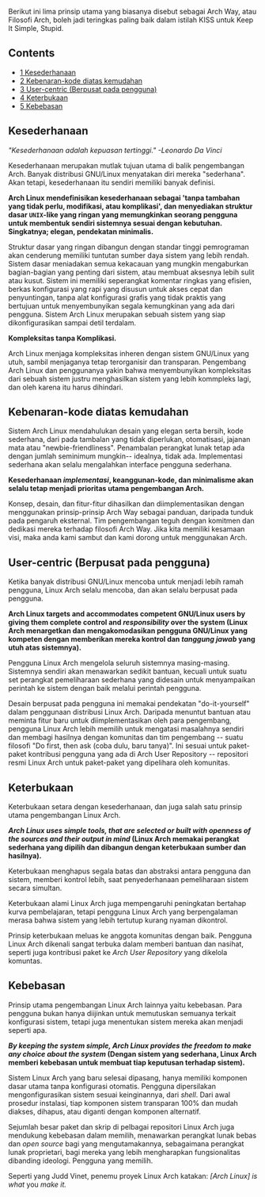 Berikut ini lima prinsip utama yang biasanya disebut sebagai Arch Way, atau Filosofi Arch, boleh jadi teringkas paling baik dalam istilah KISS untuk Keep It Simple, Stupid.

## Contents

*   [1 Kesederhanaan](#Kesederhanaan)
*   [2 Kebenaran-kode diatas kemudahan](#Kebenaran-kode_diatas_kemudahan)
*   [3 User-centric (Berpusat pada pengguna)](#User-centric_(Berpusat_pada_pengguna))
*   [4 Keterbukaan](#Keterbukaan)
*   [5 Kebebasan](#Kebebasan)

## Kesederhanaan

*"Kesederhanaan adalah kepuasan tertinggi." -Leonardo Da Vinci*

Kesederhanaan merupakan mutlak tujuan utama di balik pengembangan Arch. Banyak distribusi GNU/Linux menyatakan diri mereka "sederhana". Akan tetapi, kesederhanaan itu sendiri memiliki banyak definisi.

**Arch Linux mendefinisikan kesederhanaan sebagai 'tanpa tambahan yang tidak perlu, modifikasi, atau komplikasi', dan menyediakan struktur dasar `UNIX`-like yang ringan yang memungkinkan seorang pengguna untuk membentuk sendiri sistemnya sesuai dengan kebutuhan. Singkatnya; elegan, pendekatan minimalis.**

Struktur dasar yang ringan dibangun dengan standar tinggi pemrograman akan cenderung memiliki tuntutan sumber daya sistem yang lebih rendah. Sistem dasar meniadakan semua kekacauan yang mungkin mengaburkan bagian-bagian yang penting dari sistem, atau membuat aksesnya lebih sulit atau kusut. Sistem ini memiliki seperangkat komentar ringkas yang efisien, berkas konfigurasi yang rapi yang disusun untuk akses cepat dan penyuntingan, tanpa alat konfigurasi grafis yang tidak praktis yang bertujuan untuk menyembunyikan segala kemungkinan yang ada dari pengguna. Sistem Arch Linux merupakan sebuah sistem yang siap dikonfigurasikan sampai detil terdalam.

**Kompleksitas tanpa Komplikasi.**

Arch Linux menjaga kompleksitas inheren dengan sistem GNU/Linux yang utuh, sambil menjaganya tetap terorganisir dan transparan. Pengembang Arch Linux dan penggunanya yakin bahwa menyembunyikan kompleksitas dari sebuah sistem justru menghasilkan sistem yang lebih kommpleks lagi, dan oleh karena itu harus dihindari.

## Kebenaran-kode diatas kemudahan

Sistem Arch Linux mendahulukan desain yang elegan serta bersih, kode sederhana, dari pada tambalan yang tidak diperlukan, otomatisasi, jajanan mata atau "newbie-friendliness". Penambalan perangkat lunak tetap ada dengan jumlah seminimum mungkin-- idealnya, tidak ada. Implementasi sederhana akan selalu mengalahkan interface pengguna sederhana.

**Kesederhanaan *implementasi*, keanggunan-kode, dan minimalisme akan selalu tetap menjadi prioritas utama pengembangan Arch.**

Konsep, desain, dan fitur-fitur dihasilkan dan diimplementasikan dengan menggunakan prinsip-prinsip Arch Way sebagai panduan, daripada tunduk pada pengaruh eksternal. Tim pengembangan teguh dengan komitmen dan dedikasi mereka terhadap filosofi Arch Way. Jika kita memiliki kesamaan visi, maka anda kami sambut dan kami dorong untuk menggunakan Arch.

## User-centric (Berpusat pada pengguna)

Ketika banyak distribusi GNU/Linux mencoba untuk menjadi lebih ramah pengguna, Linux Arch selalu mencoba, dan akan selalu berpusat pada pengguna.

**Arch Linux targets and accommodates competent GNU/Linux users by giving them complete control and *responsibility* over the system (Linux Arch menargetkan dan mengakomodasikan pengguna GNU/Linux yang kompeten dengan memberikan mereka kontrol dan *tanggung jawab* yang utuh atas sistemnya).**

Pengguna Linux Arch mengelola seluruh sistemnya masing-masing. Sistemnya sendiri akan menawarkan sedikit bantuan, kecuali untuk suatu set perangkat pemeliharaan sederhana yang didesain untuk menyampaikan perintah ke sistem dengan baik melalui perintah pengguna.

Desain berpusat pada pengguna ini memakai pendekatan "do-it-yourself" dalam penggunaan distribusi Linux Arch. Daripada menuntut bantuan atau meminta fitur baru untuk diimplementasikan oleh para pengembang, pengguna Linux Arch lebih memilih untuk mengatasi masalahnya sendiri dan membagi hasilnya dengan komunitas dan tim pengembang -- suatu filosofi "Do first, then ask (coba dulu, baru tanya)". Ini sesuai untuk paket-paket kontribusi pengguna yang ada di Arch User Repository -- repositori resmi Linux Arch untuk paket-paket yang dipelihara oleh komunitas.

## Keterbukaan

Keterbukaan setara dengan kesederhanaan, dan juga salah satu prinsip utama pengembangan Linux Arch.

***Arch Linux uses simple tools, that are selected or built with openness of the sources and their output in mind* (Linux Arch memakai perangkat sederhana yang dipilih dan dibangun dengan keterbukaan sumber dan hasilnya).**

Keterbukaan menghapus segala batas dan abstraksi antara pengguna dan sistem, memberi kontrol lebih, saat penyederhanaan pemeliharaan sistem secara simultan.

Keterbukaan alami Linux Arch juga mempengaruhi peningkatan bertahap kurva pembelajaran, tetapi pengguna Linux Arch yang berpengalaman merasa bahwa sistem yang lebih tertutup kurang nyaman dikontrol.

Prinsip keterbukaan meluas ke anggota komunitas dengan baik. Pengguna Linux Arch dikenali sangat terbuka dalam memberi bantuan dan nasihat, seperti juga kontribusi paket ke *Arch User Repository* yang dikelola komuntas.

## Kebebasan

Prinsip utama pengembangan Linux Arch lainnya yaitu kebebasan. Para pengguna bukan hanya diijinkan untuk memutuskan semuanya terkait konfigurasi sistem, tetapi juga menentukan sistem mereka akan menjadi seperti apa.

***By keeping the system simple, Arch Linux provides the freedom to make any choice about the system* (Dengan sistem yang sederhana, Linux Arch memberi kebebasan untuk membuat tiap keputusan terhadap sistem).**

Sistem Linux Arch yang baru selesai dipasang, hanya memiliki komponen dasar utama tanpa konfigurasi otomatis. Pengguna dipersilakan mengonfigurasikan sistem sesuai keinginannya, dari *shell*. Dari awal prosedur instalasi, tiap komponen sistem transparan 100% dan mudah diakses, dihapus, atau diganti dengan komponen alternatif.

Sejumlah besar paket dan skrip di pelbagai repositori Linux Arch juga mendukung kebebasan dalam memilih, menawarkan perangkat lunak bebas dan *open source* bagi yang mengutamakannya, sebagaimana perangkat lunak proprietari, bagi mereka yang lebih mengharapkan fungsionalitas dibanding ideologi. Pengguna yang memilih.

Seperti yang Judd Vinet, penemu proyek Linux Arch katakan: *[Arch Linux] is what* you *make it.*